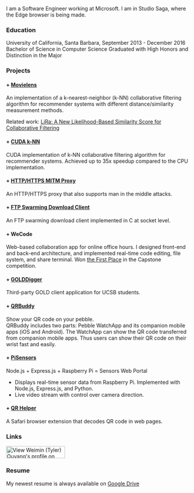 
I am a Software Engineer working at Microsoft. I am in Studio Saga, where the Edge browser is being made.  

### Education
University of California, Santa Barbara, September 2013 - December 2016
Bachelor of Science in Computer Science
Graduated with High Honors and Distinction in the Major

### Projects

#### + [Movielens](https://github.ucsb.edu/ouyang/movielens)
An implementation of a k-nearest-neighbor (k-NN) collaborative filtering algorithm for recommender systems with different distance/similarity measurement methods.

Related work: [LiRa: A New Likelihood-Based Similarity Score for Collaborative Filtering](https://arxiv.org/abs/1608.08646)

#### + [CUDA k-NN](https://github.com/tylerwowen/cuda_knn)
CUDA implementation of k-NN collaborative filtering algorithm for recommender systems. Achieved up to 35x speedup compared to the CPU implementation. 

#### + [HTTP/HTTPS MITM Proxy](https://github.com/tylerwowen/mitm_proxy)
An HTTP/HTTPS proxy that also supports man in the middle attacks. 

#### + [FTP Swarming Download Client](https://github.com/tylerwowen/FTP_Client)
An FTP swarming download client implemented in C at socket level.

#### + WeCode
Web-based collaboration app for online office hours.
I designed front-end and back-end architecture, and implemented real-time code editing, file system, and share terminal.
Won [the First Place](http://www.cs.ucsb.edu/spotlights/capstone-award-winners-victors-go-spoils) in the Capstone competition.

#### + [GOLDDigger](http://tylerwowen.github.io/golddigger/)
Third-party GOLD client application for UCSB students. 

#### + [QRBuddy](http://tylerwowen.github.io/wechatbuddy/)
Show your QR code on your pebble.  
QRBuddy includes two parts: Pebble WatchApp and its companion mobile apps (iOS and Android). The WatchApp can show the QR code transferred from companion mobile apps. Thus users can show their QR code on their wrist fast and easily.  

#### + [PiSensors](https://github.com/tylerwowen/pisensors)
Node.js + Express.js + Raspberry Pi = Sensors Web Portal

- Displays real-time sensor data from Raspberry Pi. Implemented with Node.js, Express.js, and Python.  
- Live video stream with control over camera direction.

#### + [QR Helper](http://tylerwowen.github.io/qr_helper/)
A Safari browser extension that decodes QR code in web pages.

### Links
<a href="https://www.linkedin.com/pub/weimin-tyler-ouyang/89/999/4b8">
  <img src="https://static.licdn.com/scds/common/u/img/webpromo/btn_viewmy_160x33.png" width="160" height="33" border="0" alt="View Weimin  (Tyler) Ouyang's profile on LinkedIn">
</a>  


### Resume
My newest resume is always available on [Google Drive](https://drive.google.com/file/d/0B8WWHHPFdW35WHdHRnJJYURyMlE/view?usp=sharing)

